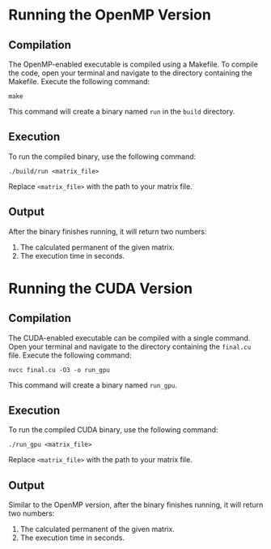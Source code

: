 
# Running the OpenMP Version

## Compilation

The OpenMP-enabled executable is compiled using a Makefile. To compile the code, open your terminal and navigate to the directory containing the Makefile. Execute the following command:

```
make
```

This command will create a binary named `run` in the `build` directory.

## Execution

To run the compiled binary, use the following command:

```
./build/run <matrix_file>
```

Replace `<matrix_file>` with the path to your matrix file.

## Output

After the binary finishes running, it will return two numbers:

1. The calculated permanent of the given matrix.
2. The execution time in seconds.

# Running the CUDA Version

## Compilation

The CUDA-enabled executable can be compiled with a single command. Open your terminal and navigate to the directory containing the `final.cu` file. Execute the following command:

```
nvcc final.cu -O3 -o run_gpu
```

This command will create a binary named `run_gpu`.

## Execution

To run the compiled CUDA binary, use the following command:

```
./run_gpu <matrix_file>
```

Replace `<matrix_file>` with the path to your matrix file.

## Output

Similar to the OpenMP version, after the binary finishes running, it will return two numbers:

1. The calculated permanent of the given matrix.
2. The execution time in seconds.
